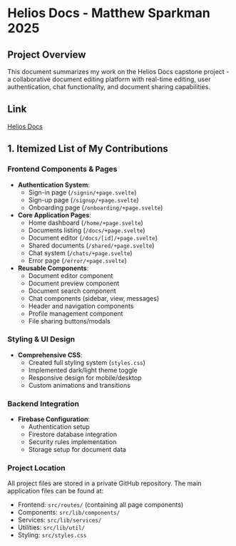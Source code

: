 # Helios Docs - Matthew Sparkman 2025

## Project Overview
This document summarizes my work on the Helios Docs capstone project - a collaborative document editing platform with real-time editing, user authentication, chat functionality, and document sharing capabilities.

## Link
[Helios Docs](https://heliosdocs.com/)

## 1. Itemized List of My Contributions

### Frontend Components & Pages
- **Authentication System**: 
  - Sign-in page (`/signin/+page.svelte`)
  - Sign-up page (`/signup/+page.svelte`) 
  - Onboarding page (`/onboarding/+page.svelte`)
- **Core Application Pages**:
  - Home dashboard (`/home/+page.svelte`)
  - Documents listing (`/docs/+page.svelte`)
  - Document editor (`/docs/[id]/+page.svelte`)
  - Shared documents (`/shared/+page.svelte`) 
  - Chat system (`/chats/+page.svelte`)
  - Error page (`/error/+page.svelte`)
- **Reusable Components**:
  - Document editor component
  - Document preview component
  - Document search component
  - Chat components (sidebar, view, messages)
  - Header and navigation components
  - Profile management component
  - File sharing buttons/modals

### Styling & UI Design
- **Comprehensive CSS**:
  - Created full styling system (`styles.css`)
  - Implemented dark/light theme toggle
  - Responsive design for mobile/desktop
  - Custom animations and transitions

### Backend Integration
- **Firebase Configuration**:
  - Authentication setup
  - Firestore database integration
  - Security rules implementation
  - Storage setup for document data

### Project Location
All project files are stored in a private GitHub repository. The main application files can be found at:
- Frontend: `src/routes/` (containing all page components)
- Components: `src/lib/components/`
- Services: `src/lib/services/`
- Utilities: `src/lib/util/`
- Styling: `src/styles.css`
